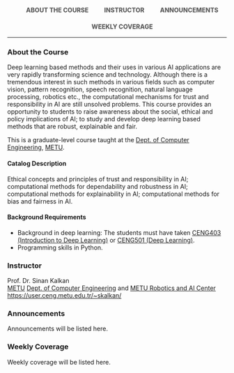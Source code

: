 <!-- Graduate Course on Trustworthy and Responsible AI (CENG7880 - METU Dept. of Computer Eng.)-->

<style>
.aS {
  display: block;
  list-style-type: disc;
  margin-left: 15px;
  margin-right: 15px;
  float: left;
  
}

.divS{
  display: block;
  list-style-type: disc;
  overflow: auto;
  padding-left: 60px;
  padding-right: 60px;
  margin:auto;
}

/* By Dominik Biedebach @domobch */

/* NAVIGATION */
nav {
  width: 100%;
  margin: 0 auto;
  padding: auto;
}

/* By Dominik Biedebach @domobch */
nav ul {
  list-style: none;
  text-align: center;
}
nav ul li {
  display: inline-block;
}
nav ul li a {
  display: block;
  padding: 1px;
  text-decoration: none;
  color: #5d5d5d;
  font-weight: 800;
  text-transform: uppercase;
  margin: 1px 1px;
  margin-top: 15px;
}
nav ul li a,
nav ul li a:after,
nav ul li a:before {
  transition: all .5s;
}
nav ul li a:hover {
  color: #555;
}

/* By Dominik Biedebach @domobch */


/* stroke */
nav.stroke ul li a,
nav.fill ul li a {
  position: relative;
}
nav.stroke ul li a:after,
nav.fill ul li a:after {
  position: absolute;
  bottom: 0;
  left: 0;
  right: 0;
  margin: auto;
  width: 0%;
  content: '.';
  color: transparent;
  background: #333;
  height: 1px;
}
nav.stroke ul li a:hover:after {
  width: 100%;
}

nav.fill ul li a {
  transition: all 2s;
}


}
</style>


  <nav class="stroke">
    <ul>
      <li><a class="aS" href="#about">About the Course</a></li>
      <li><a class="aS" href="#instructor">Instructor</a></li>
      <li><a class="aS" href="#announcements">Announcements</a></li>
      <li><a class="aS" href="#weekly-coverage">Weekly Coverage</a></li>
    </ul>
  </nav>


------

### <tag id="about">About the Course</tag>

Deep learning based methods and their uses in various AI applications are very rapidly transforming science and technology. Although there is a tremendous interest in such methods in various fields such as computer vision, pattern recognition, speech recognition, natural language processing, robotics etc., the computational mechanisms for trust and responsibility in AI are still unsolved problems. This course provides an opportunity to students to raise awareness about the social, ethical and policy implications of AI; to study and develop deep learning based methods that are robust, explainable and fair.

This is a graduate-level course taught at the <a href="https://ceng.metu.edu.tr">Dept. of Computer Engineering</a>, <a href="https://metu.edu.tr">METU</a>. 

#### Catalog Description

Ethical concepts and principles of trust and responsibility in AI; computational methods for dependability and robustness in AI; computational methods for explainability in AI; computational methods for bias and fairness in AI.

#### Background Requirements

* Background in deep learning: The students must have taken <a href="https://catalog.metu.edu.tr/course.php?prog=571&course_code=5710403">CENG403 (Introduction to Deep Learning)</a> or <a href="https://catalog.metu.edu.tr/course.php?prog=571&course_code=5710501">CENG501 (Deep Learning)</a>.
* Programming skills in Python.

### <tag id="instructor">Instructor</tag> 

Prof. Dr. Sinan Kalkan<br>
<a href="https://metu.edu.tr">METU</a> <a href="https://ceng.metu.edu.tr">Dept. of Computer Engineering</a> and <a href="https://romer.metu.edu.tr">METU Robotics and AI Center</a><br>
<a href="https://user.ceng.metu.edu.tr/~skalkan/">https://user.ceng.metu.edu.tr/~skalkan/</a>

### <tag id=announcements>Announcements</tag> 

Announcements will be listed here.

### <tag id=weekly-coverage>Weekly Coverage</tag> 

Weekly coverage will be listed here.
